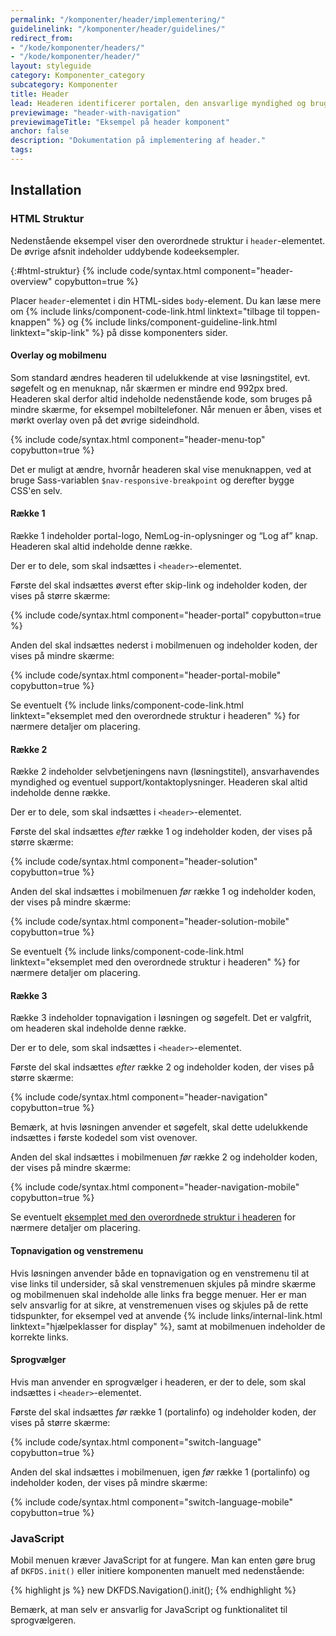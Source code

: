 ```yaml
---
permalink: "/komponenter/header/implementering/"
guidelinelink: "/komponenter/header/guidelines/"
redirect_from:
- "/kode/komponenter/headers/"
- "/kode/komponenter/header/"
layout: styleguide
category: Komponenter_category
subcategory: Komponenter
title: Header
lead: Headeren identificerer portalen, den ansvarlige myndighed og brugeren, der er logget ind med NemLog-in. Den fungerer også til navigation og overordnet styring af selvbetjeningsløsningen.
previewimage: "header-with-navigation"
previewimageTitle: "Eksempel på header komponent"
anchor: false
description: "Dokumentation på implementering af header."
tags:
---
```


## Installation

### HTML Struktur

Nedenstående eksempel viser den overordnede struktur i `header`-elementet. De øvrige afsnit indeholder uddybende kodeeksempler.

{:#html-struktur}
{% include code/syntax.html component="header-overview" copybutton=true %}

Placer `header`-elementet i din HTML-sides `body`-element. Du kan læse mere om {% include links/component-code-link.html linktext="tilbage til toppen-knappen" %} og {% include links/component-guideline-link.html linktext="skip-link" %} på disse komponenters sider.

#### Overlay og mobilmenu

Som standard ændres headeren til udelukkende at vise løsningstitel, evt. søgefelt og en menuknap, når skærmen er mindre end 992px bred. Headeren skal derfor altid indeholde nedenstående kode, som bruges på mindre skærme, for eksempel mobiltelefoner. Når menuen er åben, vises et mørkt overlay oven på det øvrige sideindhold.

{% include code/syntax.html component="header-menu-top" copybutton=true %}

Det er muligt at ændre, hvornår headeren skal vise menuknappen, ved at bruge Sass-variablen `$nav-responsive-breakpoint` og derefter bygge CSS'en selv.

#### Række 1

Række 1 indeholder portal-logo, NemLog-in-oplysninger og “Log af” knap. Headeren skal altid indeholde denne række.

Der er to dele, som skal indsættes i `<header>`-elementet. 

Første del skal indsættes øverst efter skip-link og indeholder koden, der vises på større skærme:

{% include code/syntax.html component="header-portal" copybutton=true %}

Anden del skal indsættes nederst i mobilmenuen og indeholder koden, der vises på mindre skærme:

{% include code/syntax.html component="header-portal-mobile" copybutton=true %}



Se eventuelt {% include links/component-code-link.html linktext="eksemplet med den overordnede struktur i headeren" %} for nærmere detaljer om placering.

#### Række 2

Række 2 indeholder selvbetjeningens navn (løsningstitel), ansvarhavendes myndighed og eventuel support/kontaktoplysninger. Headeren skal altid indeholde denne række.

Der er to dele, som skal indsættes i `<header>`-elementet. 

Første del skal indsættes <em>efter</em> række 1 og indeholder koden, der vises på større skærme:

{% include code/syntax.html component="header-solution" copybutton=true %}

Anden del skal indsættes i mobilmenuen <em>før</em> række 1 og indeholder koden, der vises på mindre skærme:

{% include code/syntax.html component="header-solution-mobile" copybutton=true %}

Se eventuelt {% include links/component-code-link.html linktext="eksemplet med den overordnede struktur i headeren" %} for nærmere detaljer om placering.

#### Række 3

Række 3 indeholder topnavigation i løsningen og søgefelt. Det er valgfrit, om headeren skal indeholde denne række.

Der er to dele, som skal indsættes i `<header>`-elementet. 

Første del skal indsættes <em>efter</em> række 2 og indeholder koden, der vises på større skærme:

{% include code/syntax.html component="header-navigation" copybutton=true %}

Bemærk, at hvis løsningen anvender et søgefelt, skal dette udelukkende indsættes i første kodedel som vist ovenover. 

Anden del skal indsættes i mobilmenuen <em>før</em> række 2 og indeholder koden, der vises på mindre skærme:

{% include code/syntax.html component="header-navigation-mobile" copybutton=true %}

Se eventuelt <a href="/kode/komponenter/header/#html-struktur">eksemplet med den overordnede struktur i headeren</a> for nærmere detaljer om placering.

#### Topnavigation og venstremenu

Hvis løsningen anvender både en topnavigation og en venstremenu til at vise links til undersider, så skal venstremenuen skjules på mindre skærme og mobilmenuen skal indeholde alle links fra begge menuer. Her er man selv ansvarlig for at sikre, at venstremenuen vises og skjules på de rette tidspunkter, for eksempel ved at anvende {% include links/internal-link.html linktext="hjælpeklasser for display" %}, samt at mobilmenuen indeholder de korrekte links.

#### Sprogvælger

Hvis man anvender en sprogvælger i headeren, er der to dele, som skal indsættes i `<header>`-elementet.

Første del skal indsættes <em>før</em> række 1 (portalinfo) og indeholder koden, der vises på større skærme:

{% include code/syntax.html component="switch-language" copybutton=true %}

Anden del skal indsættes i mobilmenuen, igen <em>før</em> række 1 (portalinfo) og indeholder koden, der vises på mindre skærme:

{% include code/syntax.html component="switch-language-mobile" copybutton=true %}

### JavaScript

Mobil menuen kræver JavaScript for at fungere. Man kan enten gøre brug af `DKFDS.init()` eller initiere komponenten manuelt med nedenstående:

{% highlight js %}
new DKFDS.Navigation().init();
{% endhighlight %}

Bemærk, at man selv er ansvarlig for JavaScript og funktionalitet til sprogvælgeren.